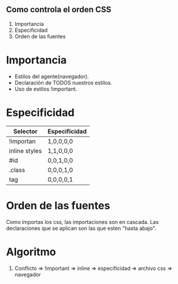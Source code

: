 ## Como controla el orden CSS
1. Importancia
2. Especificidad
3. Orden de las fuentes

# Importancia
* Estilos del agente(navegador).
* Declaración de TODOS nuestros estilos.
* Uso de estilos !important.

# Especificidad
| Selector            | Especificidad       |
| ------------------- | ------------------- |
| !importan           | 1,0,0,0,0           |
| inline styles       | 1,1,0,0,0           |
| #id                 | 0,0,1,0,0           |
| .class              | 0,0,0,1,0           |
| tag                 | 0,0,0,0,1           | 

# Orden de las fuentes
Como importas los css, las importaciones son en cascada.
Las declaraciones que se aplican son las que esten "hasta abajo".

# Algoritmo
1. Conflicto => !important => inline => especificidad => archivo css => navegador